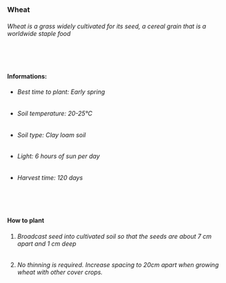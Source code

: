 ### Wheat

###### Wheat is a grass widely cultivated for its seed, a cereal grain that is a worldwide staple food

###### ‎

#### Informations:

-   ###### Best time to plant: Early spring
-   ###### Soil temperature: 20-25°C
-   ###### Soil type: Clay loam soil
-   ###### Light: 6 hours of sun per day
-   ###### Harvest time: 120 days

###### ‎

#### How to plant

1. ###### Broadcast seed into cultivated soil so that the seeds are about 7 cm apart and 1 cm deep
2. ###### No thinning is required. Increase spacing to 20cm apart when growing wheat with other cover crops.
